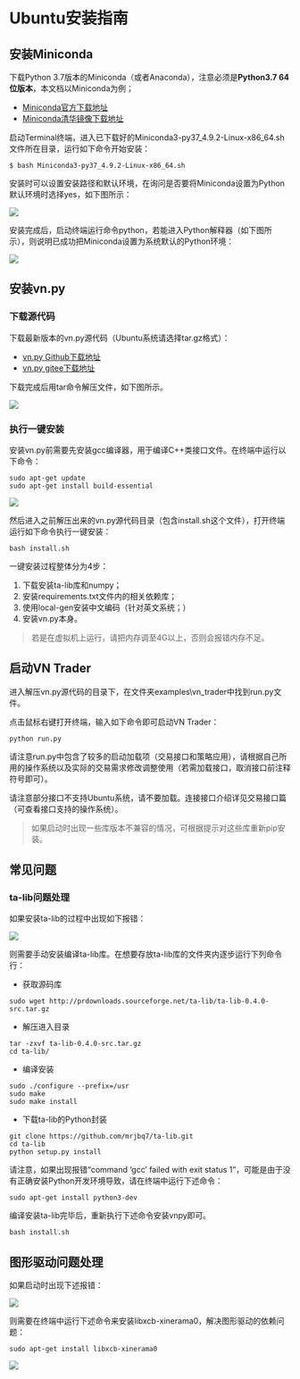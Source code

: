 # Ubuntu安装指南

## 安装Miniconda

下载Python 3.7版本的Miniconda（或者Anaconda），注意必须是**Python3.7 64位版本**，本文档以Miniconda为例；

- [Miniconda官方下载地址](https://docs.conda.io/en/latest/miniconda.html)
- [Miniconda清华镜像下载地址](https://mirrors.tuna.tsinghua.edu.cn/anaconda/miniconda/)

启动Terminal终端，进入已下载好的Miniconda3-py37_4.9.2-Linux-x86_64.sh文件所在目录，运行如下命令开始安装：

```
$ bash Miniconda3-py37_4.9.2-Linux-x86_64.sh
```

安装时可以设置安装路径和默认环境，在询问是否要将Miniconda设置为Python默认环境时选择yes，如下图所示：

![](https://vnpy-doc.oss-cn-shanghai.aliyuncs.com/install/8.png)

安装完成后，启动终端运行命令python，若能进入Python解释器（如下图所示），则说明已成功把Miniconda设置为系统默认的Python环境：

![](https://vnpy-doc.oss-cn-shanghai.aliyuncs.com/install/9.png)


## 安装vn.py

### 下载源代码

下载最新版本的vn.py源代码（Ubuntu系统请选择tar.gz格式）：

- [vn.py Github下载地址](https://github.com/vnpy/vnpy/releases)
- [vn.py gitee下载地址](https://gitee.com/mirrors/vn-py/releases)

下载完成后用tar命令解压文件，如下图所示。

![](https://vnpy-doc.oss-cn-shanghai.aliyuncs.com/install/10.png)

### 执行一键安装

安装vn.py前需要先安装gcc编译器，用于编译C++类接口文件。在终端中运行以下命令：

```
sudo apt-get update
sudo apt-get install build-essential
```

![](https://vnpy-doc.oss-cn-shanghai.aliyuncs.com/install/11.png)

然后进入之前解压出来的vn.py源代码目录（包含install.sh这个文件），打开终端运行如下命令执行一键安装：

```
bash install.sh
```

一键安装过程整体分为4步：

1. 下载安装ta-lib库和numpy；
2. 安装requirements.txt文件内的相关依赖库；
3. 使用local-gen安装中文编码（针对英文系统；）
4. 安装vn.py本身。

> 若是在虚拟机上运行，请把内存调至4G以上，否则会报错内存不足。


## 启动VN Trader

进入解压vn.py源代码的目录下，在文件夹examples\vn_trader中找到run.py文件。

点击鼠标右键打开终端，输入如下命令即可启动VN Trader：

```
python run.py 
```

请注意run.py中包含了较多的启动加载项（交易接口和策略应用），请根据自己所用的操作系统以及实际的交易需求修改调整使用（若需加载接口，取消接口前注释符号即可）。

请注意部分接口不支持Ubuntu系统，请不要加载。连接接口介绍详见交易接口篇（可查看接口支持的操作系统）。

> 如果启动时出现一些库版本不兼容的情况，可根据提示对这些库重新pip安装。


## 常见问题

### ta-lib问题处理

如果安装ta-lib的过程中出现如下报错：

![](https://vnpy-doc.oss-cn-shanghai.aliyuncs.com/install/12.png)

则需要手动安装编译ta-lib库。在想要存放ta-lib库的文件夹内逐步运行下列命令行：

- 获取源码库
```
sudo wget http://prdownloads.sourceforge.net/ta-lib/ta-lib-0.4.0-src.tar.gz
```

- 解压进入目录
```
tar -zxvf ta-lib-0.4.0-src.tar.gz
cd ta-lib/
```

- 编译安装
```
sudo ./configure --prefix=/usr  
sudo make
sudo make install
```

- 下载ta-lib的Python封装
```
git clone https://github.com/mrjbq7/ta-lib.git
cd ta-lib
python setup.py install
```

请注意，如果出现报错“command ‘gcc’ failed with exit status 1”，可能是由于没有正确安装Python开发环境导致，请在终端中运行下述命令：

```
sudo apt-get install python3-dev
```

编译安装ta-lib完毕后，重新执行下述命令安装vnpy即可。
```
bash install.sh
```

## 图形驱动问题处理

如果启动时出现下述报错：

![](https://vnpy-doc.oss-cn-shanghai.aliyuncs.com/install/13.png)

则需要在终端中运行下述命令来安装libxcb-xinerama0，解决图形驱动的依赖问题：

```
sudo apt-get install libxcb-xinerama0
```

![](https://vnpy-doc.oss-cn-shanghai.aliyuncs.com/install/14.png)
